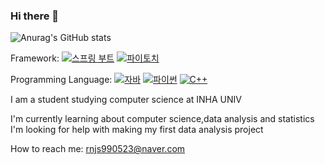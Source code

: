 ### Hi there 👋

![Anurag's GitHub stats](https://github-readme-stats.vercel.app/api?username=kwonyonghyun&show_icons=true&theme=radical)

Framework: [![스프링 부트](https://img.shields.io/badge/Spring%20Boot-2.5.3-brightgreen)](https://spring.io/projects/spring-boot)
[![파이토치](https://img.shields.io/badge/PyTorch-1.10.0-orange)](https://pytorch.org/)


Programming Language: [![자바](https://img.shields.io/badge/Java-11-blue)](https://www.oracle.com/java/technologies/javase-downloads.html)
[![파이썬](https://img.shields.io/badge/Python-3.8-blue)](https://www.python.org/downloads/)
[![C++](https://img.shields.io/badge/C%2B%2B-17-red)](https://en.cppreference.com/w/cpp/17)


I am a student studying computer science at INHA UNIV

I'm currently learning about computer science,data analysis and statistics
I'm looking for help with making my first data analysis project

How to reach me: rnjs990523@naver.com




<!--
**kwonyonghyun/kwonyonghyun** is a ✨ _special_ ✨ repository because its `README.md` (this file) appears on your GitHub profile.

Here are some ideas to get you started:

- 🔭 I’m currently working on ...
- 🌱 I’m currently learning ...
- 👯 I’m looking to collaborate on ...
- 🤔 I’m looking for help with ...
- 💬 Ask me about ...
- 📫 How to reach me: ...
- 😄 Pronouns: ...
- ⚡ Fun fact: ...
-->
